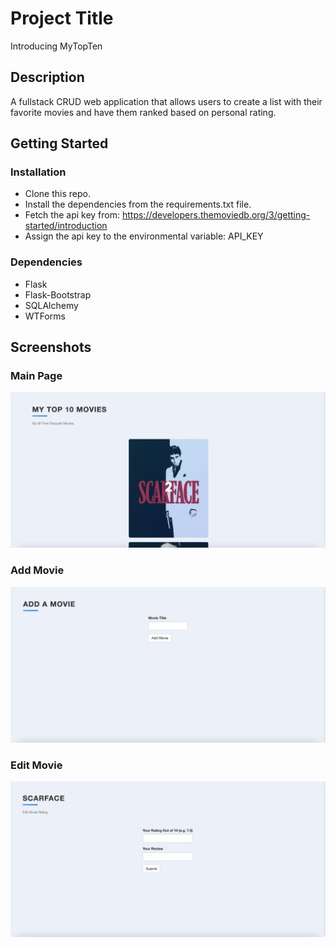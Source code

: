 # Project Title

Introducing MyTopTen

## Description

A fullstack CRUD web application that allows users to create a list with their favorite movies and have them ranked based on personal rating.

## Getting Started

### Installation
* Clone this repo.
* Install the dependencies from the requirements.txt file.
* Fetch the api key from: https://developers.themoviedb.org/3/getting-started/introduction
* Assign the api key to the environmental variable: API_KEY

### Dependencies

* Flask
* Flask-Bootstrap
* SQLAlchemy
* WTForms

## Screenshots

### Main Page

![MainPage](https://github.com/mozeezy/MyTopTen/blob/main/screenshots/main-page.png?raw=true)

### Add Movie
![AddMovie](https://github.com/mozeezy/MyTopTen/blob/main/screenshots/add-movie.png?raw=true)

### Edit Movie
![EditMovie](https://github.com/mozeezy/MyTopTen/blob/main/screenshots/edit-movie.png?raw=true)
